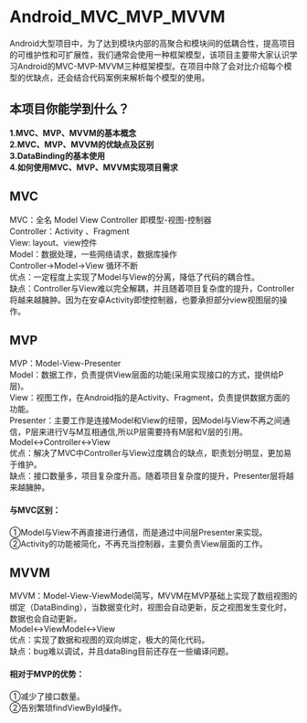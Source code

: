 # Android_MVC_MVP_MVVM
Android大型项目中，为了达到模块内部的高聚合和模块间的低耦合性，提高项目的可维护性和可扩展性，我们通常会使用一种框架模型，该项目主要带大家认识学习Android的MVC-MVP-MVVM三种框架模型。在项目中除了会对比介绍每个模型的优缺点，还会结合代码案例来解析每个模型的使用。

## 本项目你能学到什么？
 **1.MVC、MVP、MVVM的基本概念**<br />
 **2.MVC、MVP、MVVM的优缺点及区别**<br />
 **3.DataBinding的基本使用**<br />
 **4.如何使用MVC、MVP、MVVM实现项目需求**

## MVC
MVC：全名 Model View Controller 即模型-视图-控制器<br />
Controller：Activity 、Fragment<br />
View: layout、view控件<br />
Model：数据处理，一些网络请求，数据库操作<br />
Controller->Model->View 循环不断<br />
优点：一定程度上实现了Model与View的分离，降低了代码的耦合性。<br />
缺点：Controller与View难以完全解耦，并且随着项目复杂度的提升，Controller将越来越臃肿。因为在安卓Activity即使控制器，也要承担部分view视图层的操作。

## MVP
MVP：Model-View-Presenter<br />
Model：数据工作，负责提供View层面的功能(采用实现接口的方式，提供给P层)。<br />
View：视图工作，在Android指的是Activity、Fragment，负责提供数据方面的功能。<br />
Presenter：主要工作是连接Model和View的纽带，因Model与View不再之间通信，P层来进行V与M互相通信,所以P层需要持有M层和V层的引用。<br />
Model↔Controller↔View<br />
优点：解决了MVC中Controller与View过度耦合的缺点，职责划分明显，更加易于维护。<br />
缺点：接口数量多，项目复杂度升高。随着项目复杂度的提升，Presenter层将越来越臃肿。
#### 与MVC区别：
①Model与View不再直接进行通信，而是通过中间层Presenter来实现。<br />
②Activity的功能被简化，不再充当控制器，主要负责View层面的工作。

## MVVM
 MVVM：Model-View-ViewModel简写，MVVM在MVP基础上实现了数组视图的绑定（DataBinding），当数据变化时，视图会自动更新，反之视图发生变化时，数据也会自动更新。<br />
 Model↔ViewModel↔View<br />
 优点：实现了数据和视图的双向绑定，极大的简化代码。<br />
 缺点：bug难以调试，并且dataBing目前还存在一些编译问题。
 #### 相对于MVP的优势：
 ①减少了接口数量。<br />
 ②告别繁琐findViewById操作。